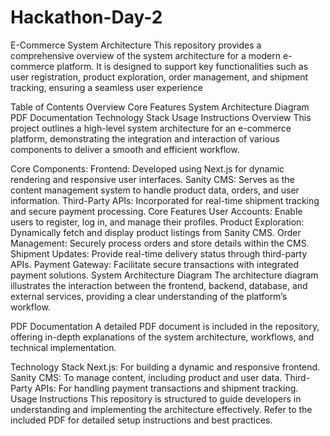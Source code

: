 # Hackathon-Day-2
E-Commerce System Architecture
This repository provides a comprehensive overview of the system architecture for a modern e-commerce platform. It is designed to support key functionalities such as user registration, product exploration, order management, and shipment tracking, ensuring a seamless user experience

Table of Contents
Overview
Core Features
System Architecture Diagram
PDF Documentation
Technology Stack
Usage Instructions
Overview
This project outlines a high-level system architecture for an e-commerce platform, demonstrating the integration and interaction of various components to deliver a smooth and efficient workflow.

Core Components:
Frontend: Developed using Next.js for dynamic rendering and responsive user interfaces.
Sanity CMS: Serves as the content management system to handle product data, orders, and user information.
Third-Party APIs: Incorporated for real-time shipment tracking and secure payment processing.
Core Features
User Accounts: Enable users to register, log in, and manage their profiles.
Product Exploration: Dynamically fetch and display product listings from Sanity CMS.
Order Management: Securely process orders and store details within the CMS.
Shipment Updates: Provide real-time delivery status through third-party APIs.
Payment Gateway: Facilitate secure transactions with integrated payment solutions.
System Architecture Diagram
The architecture diagram illustrates the interaction between the frontend, backend, database, and external services, providing a clear understanding of the platform’s workflow.

PDF Documentation
A detailed PDF document is included in the repository, offering in-depth explanations of the system architecture, workflows, and technical implementation.

Technology Stack
Next.js: For building a dynamic and responsive frontend.
Sanity CMS: To manage content, including product and user data.
Third-Party APIs: For handling payment transactions and shipment tracking.
Usage Instructions
This repository is structured to guide developers in understanding and implementing the architecture effectively. Refer to the included PDF for detailed setup instructions and best practices.

